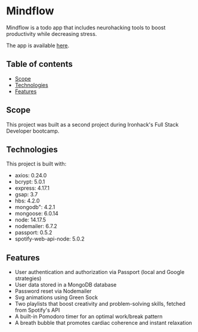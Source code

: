 # Mindflow
Mindflow is a todo app that includes neurohacking tools to boost productivity while decreasing stress.

The app is available [here](https://mindflow-todo-app.herokuapp.com/).

## Table of contents
* [Scope](#scope)
* [Technologies](#technologies)
* [Features](#features)

## Scope
This project was built as a second project during Ironhack's Full Stack Developer bootcamp.

## Technologies
This project is built with:
* axios: 0.24.0
* bcrypt: 5.0.1
* express: 4.17.1
* gsap: 3.7
* hbs: 4.2.0
* mongodb": 4.2.1
* mongoose: 6.0.14
* node: 14.17.5
* nodemailer: 6.7.2
* passport: 0.5.2
* spotify-web-api-node: 5.0.2

## Features
* User authentication and authorization via Passport (local and Google strategies)
* User data stored in a MongoDB database
* Password reset via Nodemailer
* Svg animations using Green Sock
* Two playlists that boost creativity and problem-solving skills, fetched from Spotify's API
* A built-in Pomodoro timer for an optimal work/break pattern
* A breath bubble that promotes cardiac coherence and instant relaxation
